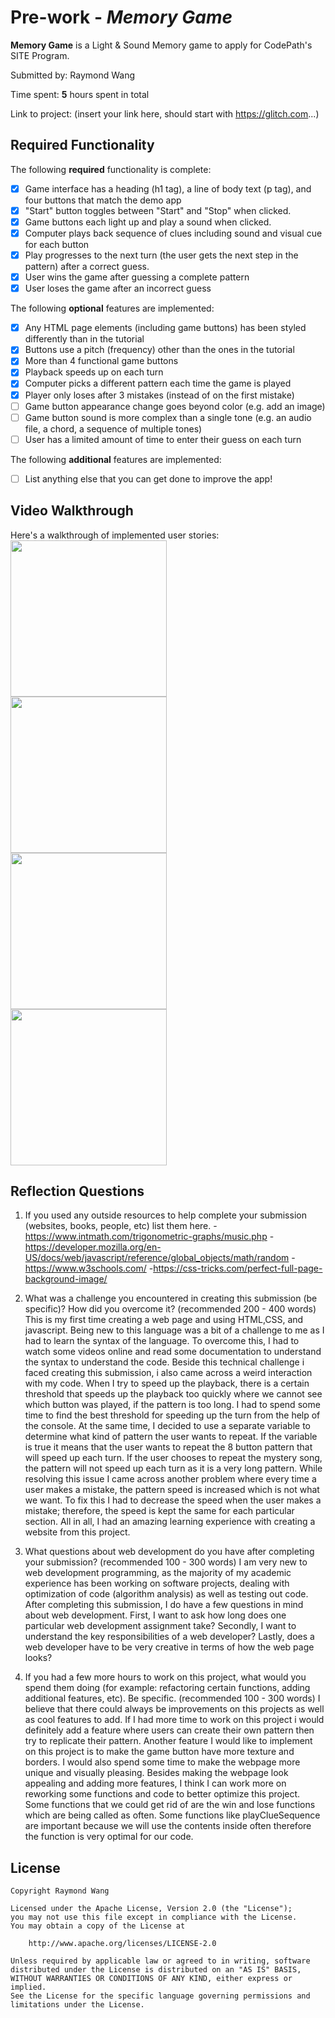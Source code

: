 # Pre-work - _Memory Game_

**Memory Game** is a Light & Sound Memory game to apply for CodePath's SITE Program.

Submitted by: Raymond Wang

Time spent: **5** hours spent in total

Link to project: (insert your link here, should start with https://glitch.com...)

## Required Functionality

The following **required** functionality is complete:

- [x] Game interface has a heading (h1 tag), a line of body text (p tag), and four buttons that match the demo app
- [x] "Start" button toggles between "Start" and "Stop" when clicked.
- [x] Game buttons each light up and play a sound when clicked.
- [x] Computer plays back sequence of clues including sound and visual cue for each button
- [x] Play progresses to the next turn (the user gets the next step in the pattern) after a correct guess.
- [x] User wins the game after guessing a complete pattern
- [x] User loses the game after an incorrect guess

The following **optional** features are implemented:

- [X] Any HTML page elements (including game buttons) has been styled differently than in the tutorial
- [x] Buttons use a pitch (frequency) other than the ones in the tutorial
- [x] More than 4 functional game buttons
- [X] Playback speeds up on each turn
- [x] Computer picks a different pattern each time the game is played
- [x] Player only loses after 3 mistakes (instead of on the first mistake)
- [ ] Game button appearance change goes beyond color (e.g. add an image)
- [ ] Game button sound is more complex than a single tone (e.g. an audio file, a chord, a sequence of multiple tones)
- [ ] User has a limited amount of time to enter their guess on each turn

The following **additional** features are implemented:

- [ ] List anything else that you can get done to improve the app!

## Video Walkthrough

Here's a walkthrough of implemented user stories:
<img src="http://g.recordit.co/Rzbj4qRfkJ.gif" width = 250><br>
<img src="http://g.recordit.co/c5Su1jtqb5.gif" width = 250><br>
<img src="http://g.recordit.co/iXGBcqqqRP.gif" width = 250><br>
<img src="http://g.recordit.co/aCpw8P3zfO.gif" width = 250><br>


## Reflection Questions

1. If you used any outside resources to help complete your submission (websites, books, people, etc) list them here. 
-https://www.intmath.com/trigonometric-graphs/music.php 
-https://developer.mozilla.org/en-US/docs/web/javascript/reference/global_objects/math/random 
-https://www.w3schools.com/ 
-https://css-tricks.com/perfect-full-page-background-image/
2. What was a challenge you encountered in creating this submission (be specific)? How did you overcome it? (recommended 200 - 400 words)
This is my first time creating a web page and using HTML,CSS, and javascript. Being new to this language was a bit of a challenge to me as I 
had to learn the syntax of the language. To overcome this, I had to watch some videos online and read some documentation to understand
the syntax to understand the code. Beside this technical challenge i faced creating this submission, i also came across a weird 
interaction with my code. When I try to speed up the playback, there is a certain threshold that speeds up the playback too quickly 
where we cannot see which button was played, if the pattern is too long. I had to spend some time to find the best threshold for 
speeding up the turn from the help of the console. At the same time, I decided to use a separate variable to determine what kind 
of pattern the user wants to repeat. If the variable is true it means that the user wants to repeat the 8 button pattern that will 
speed up each turn. If the user chooses to repeat the mystery song, the pattern will not speed up each turn as it is a very long 
pattern. While resolving this issue I came across another problem where every time a user makes a mistake, the pattern speed is 
increased which is not what we want. To fix this I had to decrease the speed when the user makes a mistake; therefore, the 
speed is kept the same for each particular section. All in all, I had an amazing learning experience with creating a website 
from this project.

3. What questions about web development do you have after completing your submission? (recommended 100 - 300 words)
   I am very new to web development programming, as the majority of my academic experience has been working on software projects, dealing with optimization of code (algorithm analysis) as well as testing out code.
   After completing this submission, I do have a few questions in mind about web development. First, I want to ask how long does one particular web development assignment take? Secondly, I want to understand the key
   responsibilities of a web developer? Lastly, does a web developer have to be very creative in terms of how the web page looks?

4. If you had a few more hours to work on this project, what would you spend them doing (for example: refactoring certain functions, adding additional features, etc). Be specific. (recommended 100 - 300 words)
   I believe that there could always be improvements on this projects as well as cool features to add. If I had more time to work on this project i would
   definitely add a feature where users can create their own pattern then try to replicate their pattern. Another feature I would like to implement on this project is to make the game button have more texture and borders.
   I would also spend some time to make the webpage more unique and visually pleasing. Besides making the webpage look appealing and adding more features, I think I can work more on reworking some functions and code to better
   optimize this project. Some functions that we could get rid of are the win and lose functions which are being called as often. Some functions like playClueSequence are important because we will use the contents inside often
   therefore the function is very optimal for our code.

## License

    Copyright Raymond Wang

    Licensed under the Apache License, Version 2.0 (the "License");
    you may not use this file except in compliance with the License.
    You may obtain a copy of the License at

        http://www.apache.org/licenses/LICENSE-2.0

    Unless required by applicable law or agreed to in writing, software
    distributed under the License is distributed on an "AS IS" BASIS,
    WITHOUT WARRANTIES OR CONDITIONS OF ANY KIND, either express or implied.
    See the License for the specific language governing permissions and
    limitations under the License.
